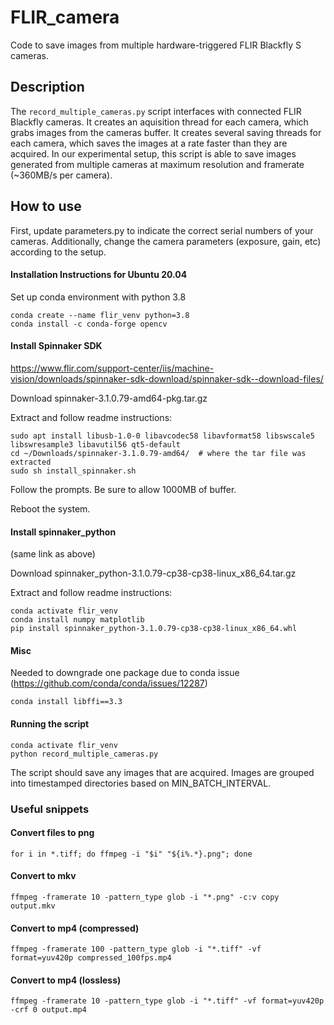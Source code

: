 # FLIR_camera

Code to save images from multiple hardware-triggered FLIR Blackfly S cameras.

## Description

The `record_multiple_cameras.py` script interfaces with connected FLIR Blackfly cameras. It creates an aquisition thread for each camera, which grabs images from the cameras buffer. It creates several saving threads for each camera, which saves the images at a rate faster than they are acquired. In our experimental setup, this script is able to save images generated from multiple cameras at maximum resolution and framerate (~360MB/s per camera).

## How to use

First, update parameters.py to indicate the correct serial numbers of your cameras. Additionally, change the camera parameters (exposure, gain, etc) according to the setup.

#### Installation Instructions for Ubuntu 20.04

Set up conda environment with python 3.8

```
conda create --name flir_venv python=3.8
conda install -c conda-forge opencv
```

#### Install Spinnaker SDK

https://www.flir.com/support-center/iis/machine-vision/downloads/spinnaker-sdk-download/spinnaker-sdk--download-files/

Download spinnaker-3.1.0.79-amd64-pkg.tar.gz

Extract and follow readme instructions:

```
sudo apt install libusb-1.0-0 libavcodec58 libavformat58 libswscale5 libswresample3 libavutil56 qt5-default
cd ~/Downloads/spinnaker-3.1.0.79-amd64/  # where the tar file was extracted
sudo sh install_spinnaker.sh
```

Follow the prompts. Be sure to allow 1000MB of buffer.

Reboot the system.

#### Install spinnaker_python

(same link as above)

Download spinnaker_python-3.1.0.79-cp38-cp38-linux_x86_64.tar.gz

Extract and follow readme instructions:

```
conda activate flir_venv
conda install numpy matplotlib
pip install spinnaker_python-3.1.0.79-cp38-cp38-linux_x86_64.whl
```

#### Misc

Needed to downgrade one package due to conda issue (https://github.com/conda/conda/issues/12287)

```
conda install libffi==3.3
```

#### Running the script

```
conda activate flir_venv
python record_multiple_cameras.py
```

The script should save any images that are acquired. Images are grouped into timestamped directories based on MIN_BATCH_INTERVAL.

### Useful snippets

#### Convert files to png

`for i in *.tiff; do ffmpeg -i "$i" "${i%.*}.png"; done`

#### Convert to mkv

`ffmpeg -framerate 10 -pattern_type glob -i "*.png" -c:v copy output.mkv`

#### Convert to mp4 (compressed)

`ffmpeg -framerate 100 -pattern_type glob -i "*.tiff" -vf format=yuv420p compressed_100fps.mp4`

#### Convert to mp4 (lossless)

`ffmpeg -framerate 10 -pattern_type glob -i "*.tiff" -vf format=yuv420p -crf 0 output.mp4`

